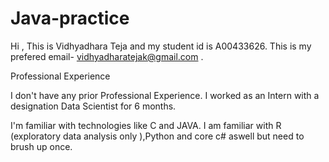 # Java-practice


Hi ,
This is Vidhyadhara Teja and my student id is A00433626. This is my prefered email- vidhyadharatejak@gmail.com . 

Professional Experience 

I don't have any prior Professional Experience. I worked as an Intern with a designation Data Scientist for 6 months.

I'm familiar with technologies like C and JAVA. I am familiar with R (exploratory data analysis only ),Python and core c# aswell but need to brush up once.
